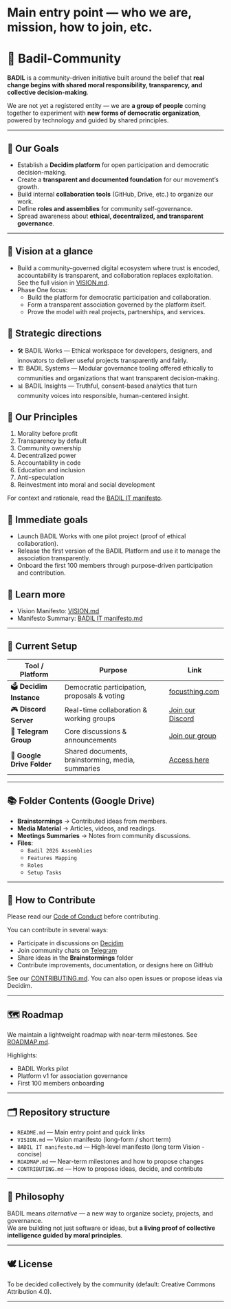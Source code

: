 # Main entry point — who we are, mission, how to join, etc.
# 🌿 Badil-Community

**BADIL** is a community-driven initiative built around the belief that **real change begins with shared moral responsibility, transparency, and collective decision-making**.

We are not yet a registered entity — we are **a group of people** coming together to experiment with **new forms of democratic organization**, powered by technology and guided by shared principles.

---

## 🎯 Our Goals

- Establish a **Decidim platform** for open participation and democratic decision-making.
- Create a **transparent and documented foundation** for our movement’s growth.
- Build internal **collaboration tools** (GitHub, Drive, etc.) to organize our work.
- Define **roles and assemblies** for community self-governance.
- Spread awareness about **ethical, decentralized, and transparent governance**.

---

## 🔭 Vision at a glance

- Build a community-governed digital ecosystem where trust is encoded, accountability is transparent, and collaboration replaces exploitation. See the full vision in [VISION.md](VISION.md).
- Phase One focus:
  - Build the platform for democratic participation and collaboration.
  - Form a transparent association governed by the platform itself.
  - Prove the model with real projects, partnerships, and services.

## 🧭 Strategic directions

- 🛠️ BADIL Works — Ethical workspace for developers, designers, and innovators to deliver useful projects transparently and fairly.
- 🏗️ BADIL Systems — Modular governance tooling offered ethically to communities and organizations that want transparent decision-making.
- 📊 BADIL Insights — Truthful, consent-based analytics that turn community voices into responsible, human-centered insight.

## 🧩 Our Principles

1. Morality before profit
2. Transparency by default
3. Community ownership
4. Decentralized power
5. Accountability in code
6. Education and inclusion
7. Anti-speculation
8. Reinvestment into moral and social development

For context and rationale, read the [BADIL IT manifesto](BADIL%20IT%20manifesto.md).

## 🎯 Immediate goals

- Launch BADIL Works with one pilot project (proof of ethical collaboration).
- Release the first version of the BADIL Platform and use it to manage the association transparently.
- Onboard the first 100 members through purpose-driven participation and contribution.

## 📖 Learn more

- Vision Manifesto: [VISION.md](VISION.md)
- Manifesto Summary: [BADIL IT manifesto.md](BADIL%20IT%20manifesto.md)

---

## 🧱 Current Setup

| Tool / Platform | Purpose | Link |
|------------------|----------|------|
| 🗳️ **Decidim Instance** | Democratic participation, proposals & voting | [focusthing.com](https://focusthing.com) |
| 🎮 **Discord Server** | Real-time collaboration & working groups | [Join our Discord](https://discord.gg/XbCuWGt5yA) |
| 💬 **Telegram Group** | Core discussions & announcements | [Join our group](https://t.me/+QarM9JIzLRsxY2E0) |
| 📂 **Google Drive Folder** | Shared documents, brainstorming, media, summaries | [Access here](http://drive.google.com/drive/folders/1u9t09Q3_uPXOqm9N6g4fFRx17J7Mx80l) |

---

## 📚 Folder Contents (Google Drive)

- **Brainstormings** → Contributed ideas from members.
- **Media Material** → Articles, videos, and readings.
- **Meetings Summaries** → Notes from community discussions.
- **Files**:
  - `Badil 2026 Assemblies`
  - `Features Mapping`
  - `Roles`
  - `Setup Tasks`

---

## 🤝 How to Contribute

Please read our [Code of Conduct](CODE_OF_CONDUCT.md) before contributing.

You can contribute in several ways:
- Participate in discussions on [Decidim](https://focusthing.com)
- Join community chats on [Telegram](https://t.me/+QarM9JIzLRsxY2E0)
- Share ideas in the **Brainstormings** folder
- Contribute improvements, documentation, or designs here on GitHub

See our [CONTRIBUTING.md](CONTRIBUTING.md). You can also open issues or propose ideas via Decidim.

---

## 🗺️ Roadmap

We maintain a lightweight roadmap with near-term milestones. See [ROADMAP.md](ROADMAP.md).

Highlights:
- BADIL Works pilot
- Platform v1 for association governance
- First 100 members onboarding

---

## 🗂️ Repository structure

- `README.md` — Main entry point and quick links
- `VISION.md` — Vision manifesto (long-form / short term)
- `BADIL IT manifesto.md` — High-level manifesto (long term Vision - concise)
- `ROADMAP.md` — Near-term milestones and how to propose changes
- `CONTRIBUTING.md` — How to propose ideas, decide, and contribute

---

## 🧩 Philosophy

BADIL means *alternative* — a new way to organize society, projects, and governance.  
We are building not just software or ideas, but **a living proof of collective intelligence guided by moral principles**.

---

## 🕊️ License

To be decided collectively by the community (default: Creative Commons Attribution 4.0).

---
